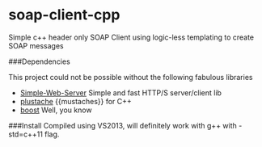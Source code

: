 soap-client-cpp
===============

Simple c++ header only SOAP Client using logic-less templating to create SOAP messages

###Dependencies

This project could not be possible without the following fabulous libraries
* [Simple-Web-Server](https://github.com/eidheim/Simple-Web-Server) Simple and fast HTTP/S server/client lib
* [plustache](https://github.com/mrtazz/plustache) {{mustaches}} for C++
* [boost](http://sourceforge.net/projects/boost/files/boost-binaries/) Well, you know

###Install
Compiled using VS2013, will definitely work with g++ with -std=c++11 flag.